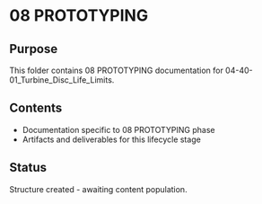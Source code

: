 # 08 PROTOTYPING

## Purpose
This folder contains 08 PROTOTYPING documentation for 04-40-01_Turbine_Disc_Life_Limits.

## Contents
- Documentation specific to 08 PROTOTYPING phase
- Artifacts and deliverables for this lifecycle stage

## Status
Structure created - awaiting content population.
